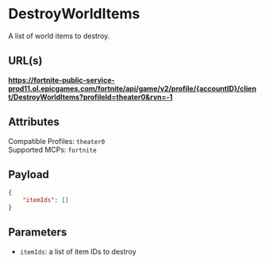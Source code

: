 # DestroyWorldItems
A list of world items to destroy.

## URL(s)
**https://fortnite-public-service-prod11.ol.epicgames.com/fortnite/api/game/v2/profile/{accountID}/client/DestroyWorldItems?profileId=theater0&rvn=-1**

## Attributes
Compatible Profiles: `theater0`  
Supported MCPs: `fortnite`

## Payload
```json
{
    "itemIds": []
}
```

## Parameters
- `itemIds`: a list of item IDs to destroy
